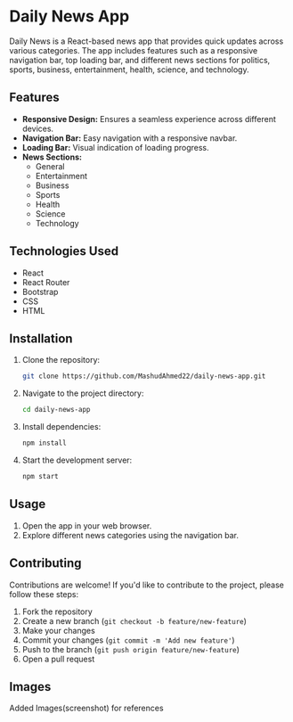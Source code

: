 # Daily News App

Daily News is a React-based news app that provides quick updates across various categories. The app includes features such as a responsive navigation bar, top loading bar, and different news sections for politics, sports, business, entertainment, health, science, and technology.

## Features

- **Responsive Design:** Ensures a seamless experience across different devices.
- **Navigation Bar:** Easy navigation with a responsive navbar.
- **Loading Bar:** Visual indication of loading progress.
- **News Sections:**
  - General
  - Entertainment
  - Business
  - Sports
  - Health
  - Science
  - Technology

## Technologies Used

- React
- React Router
- Bootstrap
- CSS
- HTML

## Installation

1. Clone the repository:

    ```bash
    git clone https://github.com/MashudAhmed22/daily-news-app.git
    ```
2. Navigate to the project directory:

    ```bash
    cd daily-news-app
    ```

3. Install dependencies:

    ```bash
    npm install
    ```
4. Start the development server:

    ```bash
    npm start
    ```
## Usage

1. Open the app in your web browser.
2. Explore different news categories using the navigation bar.

## Contributing

Contributions are welcome! If you'd like to contribute to the project, please follow these steps:

1. Fork the repository
2. Create a new branch (`git checkout -b feature/new-feature`)
3. Make your changes
4. Commit your changes (`git commit -m 'Add new feature'`)
5. Push to the branch (`git push origin feature/new-feature`)
6. Open a pull request

## Images
Added Images(screenshot) for references

